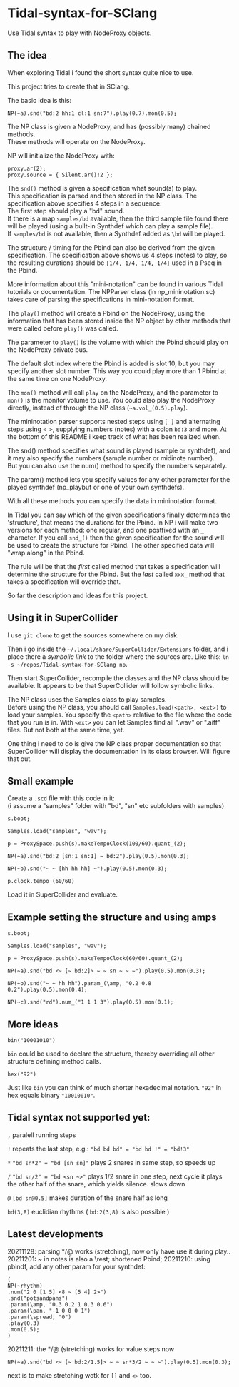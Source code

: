 # Tidal-syntax-for-SClang
Use Tidal syntax to play with NodeProxy objects.

## The idea

When exploring Tidal i found the short syntax quite nice to use.

This project tries to create that in SClang.

The basic idea is this:

```
NP(~a).snd("bd:2 hh:1 cl:1 sn:7").play(0.7).mon(0.5);
```

The NP class is given a NodeProxy, and has (possibly many) chained methods.  
These methods will operate on the NodeProxy.

NP will initialize the NodeProxy with:
```
proxy.ar(2);
proxy.source = { Silent.ar()!2 };
```

The ```snd()``` method is given a specification what sound(s) to play.  
This specification is parsed and then stored in the NP class.
The specification above specifies 4 steps in a sequence.  
The first step should play a "bd" sound.  
If there is a map ```samples/bd``` available, then the third sample file found there will be played (using a built-in Synthdef which can play a sample file).  
If ```samples/bd``` is not available, then a Synthdef added as ```\bd``` will be played.

The structure / timing for the Pbind can also be derived from the given specification. The specification above shows us 4 steps (notes) to play, so the resulting durations should be ```[1/4, 1/4, 1/4, 1/4]``` used in a Pseq in the Pbind.

More information about this "mini-notation" can be found in various Tidal tutorials or documentation. The NPParser class (in np_mininotation.sc) takes care of parsing the specifications in mini-notation format.

The ```play()``` method will create a Pbind on the NodeProxy, using the information that has been stored inside the NP object by other methods that were called before ```play()``` was called.

The parameter to ```play()``` is the volume with which the Pbind should play on the NodeProxy private bus.

The default slot index where the Pbind is added is slot 10, but you may specify another slot number. This way you could play more than 1 Pbind at the same time on one NodeProxy.

The ```mon()``` method will call ```play``` on the NodeProxy, and the parameter to ```mon()``` is the monitor volume to use. You could also play the NodeProxy directly, instead of through the NP class (```~a.vol_(0.5).play```).

The mininotation parser supports nested steps using ```[ ]``` and alternating steps using ```< >```, supplying numbers (notes) with a colon ```bd:3``` and more. At the bottom of this README i keep track of what has been realized when.

The snd() method specifies what sound is played (sample or synthdef), and it may also specify the numbers (sample number or midinote number).  
But you can also use the num() method to specify the numbers separately.

The param() method lets you specify values for any other parameter for the played synthdef (np_playbuf or one of your own synthdefs).

With all these methods you can specify the data in mininotation format.

In Tidal you can say which of the given specifications finally determines the 'structure', that means the durations for the Pbind. In NP i will make two versions for each method: one regular, and one postfixed with an ```_``` character. If you call ```snd_()``` then the given specification for the sound will be used to create the structure for Pbind. The other specified data will "wrap along" in the Pbind.

The rule will be that the _first_ called method that takes a specification will determine the structure for the Pbind. But the _last_ called ```xxx_``` method that takes a specification will override that.

So far the description and ideas for this project.

## Using it in SuperCollider

I use ```git clone``` to get the sources somewhere on my disk.

Then i go inside the ```~/.local/share/SuperCollider/Extensions``` folder, and i place there a _symbolic link_ to the folder where the sources are. Like this: ```ln -s ~/repos/Tidal-syntax-for-SClang np```.

Then start SuperCollider, recompile the classes and the NP class should be available. It appears to be that SuperCollider will follow symbolic links.

The NP class uses the Samples class to play samples.  
Before using the NP class, you should call ```Samples.load(<path>, <ext>)``` to load your samples. You specify the ```<path>``` relative to the file where the code that you run is in. With ```<ext>``` you can let Samples find all ".wav" or ".aiff" files. But not both at the same time, yet.

One thing i need to do is give the NP class proper documentation so that SuperCollider will display the documentation in its class browser. Will figure that out.

## Small example

Create a ```.scd``` file with this code in it:  
(i assume a "samples" folder with "bd", "sn" etc subfolders with samples)

```
s.boot;

Samples.load("samples", "wav");

p = ProxySpace.push(s).makeTempoClock(100/60).quant_(2);

NP(~a).snd("bd:2 [sn:1 sn:1] ~ bd:2").play(0.5).mon(0.3);

NP(~b).snd("~ ~ [hh hh hh] ~").play(0.5).mon(0.3);

p.clock.tempo_(60/60)
```

Load it in SuperCollider and evaluate.

## Example setting the structure and using amps

```
s.boot;

Samples.load("samples", "wav");

p = ProxySpace.push(s).makeTempoClock(60/60).quant_(2);

NP(~a).snd("bd <~ [~ bd:2]> ~ ~ sn ~ ~ ~").play(0.5).mon(0.3);

NP(~b).snd("~ ~ hh hh").param_(\amp, "0.2 0.8 0.2").play(0.5).mon(0.4);

NP(~c).snd("rd").num_("1 1 1 3").play(0.5).mon(0.1);
```

## More ideas

```bin("10001010")```

```bin``` could be used to declare the structure, thereby overriding all other structure defining method calls.

```hex("92")```

Just like ```bin``` you can think of much shorter hexadecimal notation. ```"92"``` in hex equals binary ```"10010010"```.

## Tidal syntax not supported yet:

```,``` paralell running steps

```!``` repeats the last step, e.g.: ```"bd bd bd" = "bd bd !" = "bd!3"```

```*``` ```"bd sn*2" = "bd [sn sn]"``` plays 2 snares in same step, so speeds up

```/``` ```"bd sn/2" = "bd <sn ~>"``` plays 1/2 snare in one step, next cycle
        it plays the other half of the snare, which yields silence.
        slows down

```@``` ```[bd sn@0.5]``` makes duration of the snare half as long

```bd(3,8)``` euclidian rhythms ( ```bd:2(3,8)``` is also possible )

## Latest developments

20211128: parsing */@ works (stretching), now only have use it during play..  
20211201: ~ in notes is also a \rest; shortened Pbind; 
20211210: using pbindf, add any other param for your synthdef:  

```
(
NP(~rhythm)
.num("2 0 [1 5] <8 ~ [5 4] 2>")
.snd("potsandpans")
.param(\amp, "0.3 0.2 1 0.3 0.6")
.param(\pan, "-1 0 0 0 1")
.param(\spread, "0")
.play(0.3)
.mon(0.5);
)
```
20211211: the */@ (stretching) works for value steps now  
```
NP(~a).snd("bd <~ [~ bd:2/1.5]> ~ ~ sn*3/2 ~ ~ ~").play(0.5).mon(0.3);
```
next is to make stretching wotk for ```[]``` and ```<>``` too.


